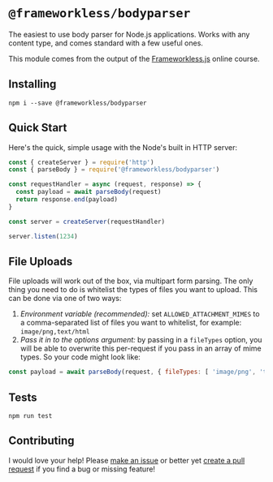 # `@frameworkless/bodyparser`

The easiest to use body parser for Node.js applications. Works with any content type, and comes standard with a few useful ones.

This module comes from the output of the [Frameworkless.js](https://frameworkless.js.org) online course.

## Installing

```
npm i --save @frameworkless/bodyparser
```

## Quick Start

Here's the quick, simple usage with the Node's built in HTTP server:

```js
const { createServer } = require('http')
const { parseBody } = require('@frameworkless/bodyparser')

const requestHandler = async (request, response) => {
  const payload = await parseBody(request)
  return response.end(payload)
}

const server = createServer(requestHandler)

server.listen(1234)
```

## File Uploads

File uploads will work out of the box, via multipart form parsing. The only thing you need to do is whitelist the types of files you want to upload. This can be done via one of two ways:

 1. *Environment variable (recommended):* set `ALLOWED_ATTACHMENT_MIMES` to a comma-separated list of files you want to whitelist, for example: `image/png,text/html`
 2. *Pass it in to the options argument:* by passing in a `fileTypes` option, you will be able to overwrite this per-request if you pass in an array of mime types. So your code might look like:

```js
const payload = await parseBody(request, { fileTypes: [ 'image/png', 'text/html' ] })
```

## Tests

```
npm run test
```

## Contributing

I would love your help! Please [make an issue](https://github.com/frameworkless-js/bodyparser/issues) or better yet [create a pull request](https://github.com/frameworkless-js/bodyparser/pulls) if you find a bug or missing feature!
